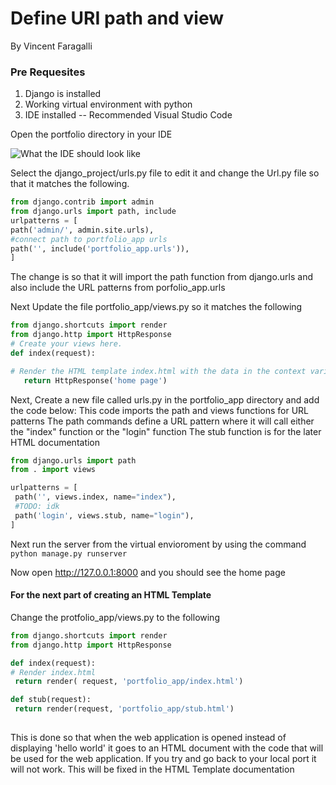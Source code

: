 # Define URI path and view
By Vincent Faragalli

### Pre Requesites
1. Django is installed
2. Working virtual environment with python
3. IDE installed -- Recommended Visual Studio Code

Open the portfolio directory in your IDE

![What the IDE should look like](https://github.com/C0atRack/GE02-Collab/blob/369e3bc160a17e927835ddd78bcba80ec9fdb00b/images/URI/faragalli-dir.png?raw=true)

Select the django_project/urls.py file to edit it and change the Url.py file so that it matches the following. 

``` Python
from django.contrib import admin
from django.urls import path, include
urlpatterns = [
path('admin/', admin.site.urls),
#connect path to portfolio_app urls
path('', include('portfolio_app.urls')),
]
```
The change is so that it will import the path function from django.urls and also include the URL patterns from porfolio_app.urls


Next Update the file portfolio_app/views.py so it matches the following 
``` Python
from django.shortcuts import render
from django.http import HttpResponse
# Create your views here.
def index(request):

# Render the HTML template index.html with the data in the context variable.
   return HttpResponse('home page')

```
Next, Create a new file called urls.py in the portfolio_app directory and add the code below:
This code imports the path and views functions for URL patterns
The path commands define a URL pattern where it will call either the "index" function or the "login" function
The stub function is for the later HTML documentation
``` Python
from django.urls import path
from . import views

urlpatterns = [
 path('', views.index, name="index"),
 #TODO: idk
 path('login', views.stub, name="login"),
]


```
Next run the server from the virtual envioroment by using the command `python manage.py runserver`

Now open http://127.0.0.1:8000 and you should see the home page



#### For the next part of creating an HTML Template
Change the protfolio_app/views.py to the following
``` Python
from django.shortcuts import render
from django.http import HttpResponse

def index(request):
# Render index.html
 return render( request, 'portfolio_app/index.html')

def stub(request):
 return render(request, 'portfolio_app/stub.html')
 

```
This is done so that when the web application is opened instead of displaying 'hello world' it goes to an HTML document with the code that will be used for the web application.
If you try and go back to your local port it will not work. This will be fixed in the HTML Template documentation 
